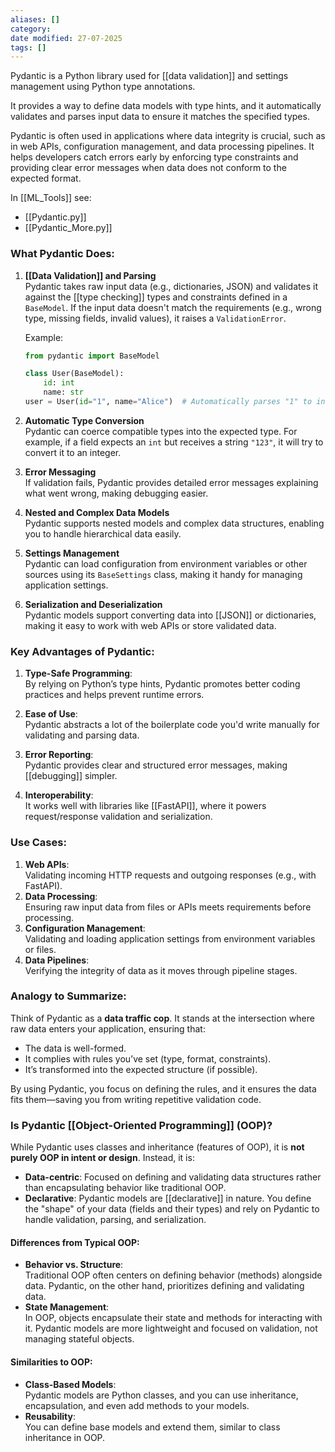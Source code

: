 ```yaml
---
aliases: []
category:
date modified: 27-07-2025
tags: []
---
```

Pydantic is a Python library used for [[data validation]] and settings management using Python type annotations.

It provides a way to define data models with type hints, and it automatically validates and parses input data to ensure it matches the specified types. 

Pydantic is often used in applications where data integrity is crucial, such as in web APIs, configuration management, and data processing pipelines. It helps developers catch errors early by enforcing type constraints and providing clear error messages when data does not conform to the expected format.

In [[ML_Tools]] see:
- [[Pydantic.py]]
- [[Pydantic_More.py]]
### What Pydantic Does:

1. **[[Data Validation]] and Parsing**  
    Pydantic takes raw input data (e.g., dictionaries, JSON) and validates it against the [[type checking]] types and constraints defined in a `BaseModel`. If the input data doesn't match the requirements (e.g., wrong type, missing fields, invalid values), it raises a `ValidationError`.
    
    Example:
    
    ```python
    from pydantic import BaseModel
    
    class User(BaseModel):
        id: int
        name: str
    user = User(id="1", name="Alice")  # Automatically parses "1" to integer.
    ```
    
2. **Automatic Type Conversion**  
    Pydantic can coerce compatible types into the expected type. For example, if a field expects an `int` but receives a string `"123"`, it will try to convert it to an integer.
    
3. **Error Messaging**  
    If validation fails, Pydantic provides detailed error messages explaining what went wrong, making debugging easier.
    
4. **Nested and Complex Data Models**  
    Pydantic supports nested models and complex data structures, enabling you to handle hierarchical data easily.
    
5. **Settings Management**  
    Pydantic can load configuration from environment variables or other sources using its `BaseSettings` class, making it handy for managing application settings.
    
6. **Serialization and Deserialization**  
    Pydantic models support converting data into [[JSON]] or dictionaries, making it easy to work with web APIs or store validated data.

### Key Advantages of Pydantic:

1. **Type-Safe Programming**:  
    By relying on Python’s type hints, Pydantic promotes better coding practices and helps prevent runtime errors.
    
2. **Ease of Use**:  
    Pydantic abstracts a lot of the boilerplate code you'd write manually for validating and parsing data.
    
3. **Error Reporting**:  
    Pydantic provides clear and structured error messages, making [[debugging]] simpler.
    
4. **Interoperability**:  
    It works well with libraries like [[FastAPI]], where it powers request/response validation and serialization.

### Use Cases:

1. **Web APIs**:  
    Validating incoming HTTP requests and outgoing responses (e.g., with FastAPI).
2. **Data Processing**:  
    Ensuring raw input data from files or APIs meets requirements before processing.
3. **Configuration Management**:  
    Validating and loading application settings from environment variables or files.
4. **Data Pipelines**:  
    Verifying the integrity of data as it moves through pipeline stages.

### Analogy to Summarize:

Think of Pydantic as a **data traffic cop**. It stands at the intersection where raw data enters your application, ensuring that:

- The data is well-formed.
- It complies with rules you’ve set (type, format, constraints).
- It’s transformed into the expected structure (if possible).

By using Pydantic, you focus on defining the rules, and it ensures the data fits them—saving you from writing repetitive validation code.

### Is Pydantic [[Object-Oriented Programming]] (OOP)?

While Pydantic uses classes and inheritance (features of OOP), it is **not purely OOP in intent or design**. Instead, it is:

- **Data-centric**: Focused on defining and validating data structures rather than encapsulating behavior like traditional OOP.
- **Declarative**: Pydantic models are [[declarative]] in nature. You define the "shape" of your data (fields and their types) and rely on Pydantic to handle validation, parsing, and serialization.

#### Differences from Typical OOP:

- **Behavior vs. Structure**:  
    Traditional OOP often centers on defining behavior (methods) alongside data. Pydantic, on the other hand, prioritizes defining and validating data.
- **State Management**:  
    In OOP, objects encapsulate their state and methods for interacting with it. Pydantic models are more lightweight and focused on validation, not managing stateful objects.

#### Similarities to OOP:

- **Class-Based Models**:  
    Pydantic models are Python classes, and you can use inheritance, encapsulation, and even add methods to your models.
- **Reusability**:  
    You can define base models and extend them, similar to class inheritance in OOP.